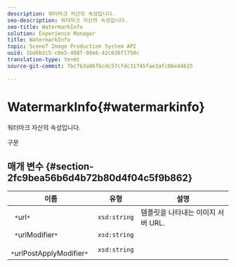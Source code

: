 ```yaml
---
description: 워터마크 자산의 속성입니다.
seo-description: 워터마크 자산의 속성입니다.
seo-title: WatermarkInfo
solution: Experience Manager
title: WatermarkInfo
topic: Scene7 Image Production System API
uuid: 1bd6b2c5-c0e5-498f-98e6-42c636f1750c
translation-type: tm+mt
source-git-commit: 7bc7b3a86fbcdc57cfdc31745fae3afc06e44b15

---
```



# WatermarkInfo{#watermarkinfo}

워터마크 자산의 속성입니다.

구문

## 매개 변수 {#section-2fc9bea56b6d4b72b80d4f04c5f9b862}

| 이름 | 유형 | 설명 |
|---|---|---|
| ` *`url`*` | `xsd:string` | 템플릿을 나타내는 이미지 서버 URL. |
| ` *`urlModifier`*` | `xsd:string` |  |
| ` *`urlPostApplyModifier`*` | `xsd:string` |  |

